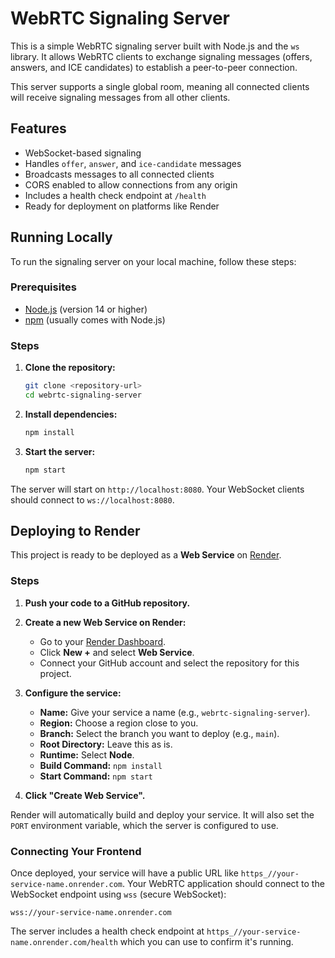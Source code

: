 # WebRTC Signaling Server

This is a simple WebRTC signaling server built with Node.js and the `ws` library. It allows WebRTC clients to exchange signaling messages (offers, answers, and ICE candidates) to establish a peer-to-peer connection.

This server supports a single global room, meaning all connected clients will receive signaling messages from all other clients.

## Features

-   WebSocket-based signaling
-   Handles `offer`, `answer`, and `ice-candidate` messages
-   Broadcasts messages to all connected clients
-   CORS enabled to allow connections from any origin
-   Includes a health check endpoint at `/health`
-   Ready for deployment on platforms like Render

## Running Locally

To run the signaling server on your local machine, follow these steps:

### Prerequisites

-   [Node.js](https://nodejs.org/) (version 14 or higher)
-   [npm](https://www.npmjs.com/) (usually comes with Node.js)

### Steps

1.  **Clone the repository:**
    ```bash
    git clone <repository-url>
    cd webrtc-signaling-server
    ```

2.  **Install dependencies:**
    ```bash
    npm install
    ```

3.  **Start the server:**
    ```bash
    npm start
    ```

The server will start on `http://localhost:8080`. Your WebSocket clients should connect to `ws://localhost:8080`.

## Deploying to Render

This project is ready to be deployed as a **Web Service** on [Render](https://render.com/).

### Steps

1.  **Push your code to a GitHub repository.**

2.  **Create a new Web Service on Render:**
    - Go to your [Render Dashboard](https://dashboard.render.com/).
    - Click **New +** and select **Web Service**.
    - Connect your GitHub account and select the repository for this project.

3.  **Configure the service:**
    - **Name:** Give your service a name (e.g., `webrtc-signaling-server`).
    - **Region:** Choose a region close to you.
    - **Branch:** Select the branch you want to deploy (e.g., `main`).
    - **Root Directory:** Leave this as is.
    - **Runtime:** Select **Node**.
    - **Build Command:** `npm install`
    - **Start Command:** `npm start`

4.  **Click "Create Web Service".**

Render will automatically build and deploy your service. It will also set the `PORT` environment variable, which the server is configured to use.

### Connecting Your Frontend

Once deployed, your service will have a public URL like `https_//your-service-name.onrender.com`. Your WebRTC application should connect to the WebSocket endpoint using `wss` (secure WebSocket):

`wss://your-service-name.onrender.com`

The server includes a health check endpoint at `https_//your-service-name.onrender.com/health` which you can use to confirm it's running.
